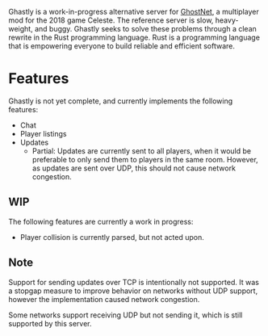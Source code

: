 Ghastly is a work-in-progress alternative server for [GhostNet](https://gamebanana.com/gamefiles/6801),
a multiplayer mod for the 2018 game Celeste.
The reference server is slow, heavy-weight, and buggy.
Ghastly seeks to solve these problems through a clean rewrite
in the Rust programming language.
Rust is a programming language that is empowering everyone to build reliable and efficient software.

# Features

Ghastly is not yet complete, and currently implements the following features:

* Chat
* Player listings
* Updates
  * Partial: Updates are currently sent to all players,
  when it would be preferable to only send them to players in the same room.
  However, as updates are sent over UDP, this should not cause network congestion.

## WIP

The following features are currently a work in progress:

* Player collision is currently parsed, but not acted upon.

## Note

Support for sending updates over TCP is intentionally not supported.
It was a stopgap measure to improve behavior on networks without UDP support,
however the implementation caused network congestion.

Some networks support receiving UDP but not sending it,
which is still supported by this server.

